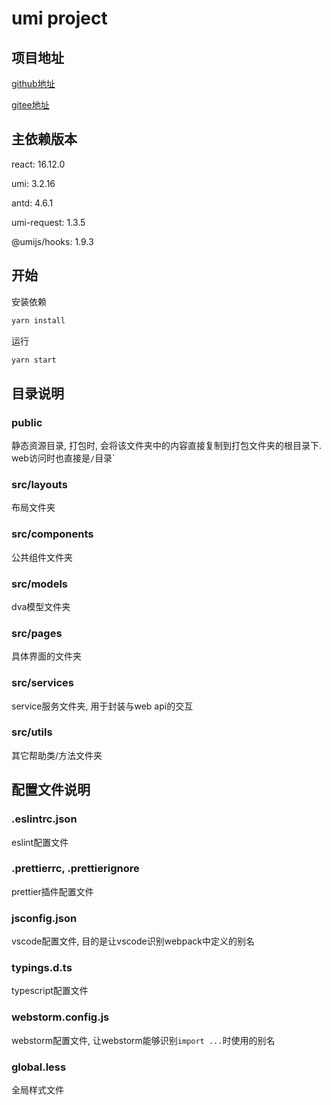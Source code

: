 # umi project

## 项目地址

[github地址](https://github.com/free-pan/umi-project-init)

[gitee地址](https://gitee.com/free_pan/umi-project-init.git)

## 主依赖版本

react: 16.12.0

umi: 3.2.16

antd: 4.6.1

umi-request: 1.3.5

@umijs/hooks: 1.9.3

## 开始

安装依赖

```bash
yarn install
```

运行

```bash
yarn start
```

## 目录说明

### public

静态资源目录, 打包时, 会将该文件夹中的内容直接复制到打包文件夹的根目录下. web访问时也直接是`/`目录`

### src/layouts

布局文件夹

### src/components

公共组件文件夹

### src/models

dva模型文件夹

### src/pages

具体界面的文件夹

### src/services

service服务文件夹, 用于封装与web api的交互

### src/utils

其它帮助类/方法文件夹

## 配置文件说明

### .eslintrc.json

eslint配置文件

### .prettierrc, .prettierignore

prettier插件配置文件

### jsconfig.json

vscode配置文件, 目的是让vscode识别webpack中定义的别名

### typings.d.ts

typescript配置文件

### webstorm.config.js

webstorm配置文件, 让webstorm能够识别`import ...`时使用的别名

### global.less

全局样式文件
